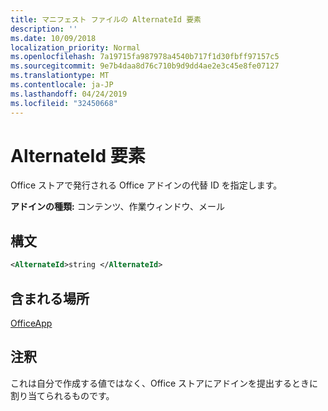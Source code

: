```yaml
---
title: マニフェスト ファイルの AlternateId 要素
description: ''
ms.date: 10/09/2018
localization_priority: Normal
ms.openlocfilehash: 7a19715fa987978a4540b717f1d30fbff97157c5
ms.sourcegitcommit: 9e7b4daa8d76c710b9d9dd4ae2e3c45e8fe07127
ms.translationtype: MT
ms.contentlocale: ja-JP
ms.lasthandoff: 04/24/2019
ms.locfileid: "32450668"
---
```

# <a name="alternateid-element"></a>AlternateId 要素

Office ストアで発行される Office アドインの代替 ID を指定します。

**アドインの種類:** コンテンツ、作業ウィンドウ、メール

## <a name="syntax"></a>構文

```XML
<AlternateId>string </AlternateId>
```

## <a name="contained-in"></a>含まれる場所

[OfficeApp](officeapp.md)

## <a name="remarks"></a>注釈

これは自分で作成する値ではなく、Office ストアにアドインを提出するときに割り当てられるものです。


